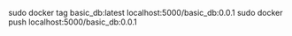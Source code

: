 sudo docker tag basic_db:latest localhost:5000/basic_db:0.0.1
sudo docker push localhost:5000/basic_db:0.0.1

